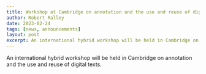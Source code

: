 ```yaml
---
title: Workshop at Cambridge on annotation and the use and reuse of digital texts
author: Robert Ralley
date: 2023-02-24
tags: [news, announcements]
layout: post
excerpt: An international hybrid workshop will be held in Cambridge on annotation and the use and reuse of digital texts.
---
```


An international hybrid workshop will be held in Cambridge on annotation and the use and reuse of digital texts.

